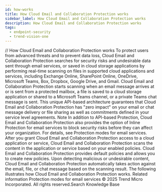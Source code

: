 ```yaml
---
id: how-works
title: How Cloud Email and Collaboration Protection works
sidebar_label: How Cloud Email and Collaboration Protection works
description: How Cloud Email and Collaboration Protection works
tags:
  - endpoint-security
  - trend-vision-one
---
```


/*<![CDATA[*/ $('#title').html($('meta[name=map-description]').attr('content')); /*]]>*/ How Cloud Email and Collaboration Protection works To protect users from advanced threats and to prevent data loss, Cloud Email and Collaboration Protection searches for security risks and undesirable data sent through email services, or saved in cloud storage applications by performing real-time scanning on files in supported cloud applications and services, including Exchange Online, SharePoint Online, OneDrive, Microsoft Teams, Box, Dropbox, Google Drive, and Gmail. Cloud Email and Collaboration Protection starts scanning when an email message arrives at or is sent from a protected mailbox, a file is saved to a cloud storage application or shared to a Microsoft Teams channel, or a private Teams chat message is sent. This unique API-based architecture guarantees that Cloud Email and Collaboration Protection has "zero impact" on your email or chat message delivery or file sharing as well as commitments defined in your service level agreements. Note In addition to API-based Protection, Cloud Email and Collaboration Protection also provides the option of Inline Protection for email services to block security risks before they can affect your organization. For details, see Protection modes for email services. After you grant Cloud Email and Collaboration Protection access to a cloud application or service, Cloud Email and Collaboration Protection scans the content in the application or service based on your enabled policies. Cloud Email and Collaboration Protection provides default policies and allows you to create new policies. Upon detecting malicious or undesirable content, Cloud Email and Collaboration Protection automatically takes action against the email, file, or chat message based on the scanning result. The following illustrates how Cloud Email and Collaboration Protection works. Related information Protection modes for email services © 2025 Trend Micro Incorporated. All rights reserved.Search Knowledge Base